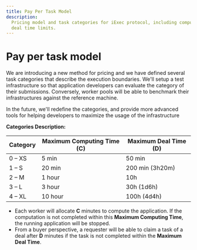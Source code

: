 ```yaml
---
title: Pay Per Task Model
description:
  Pricing model and task categories for iExec protocol, including computing and
  deal time limits.
---
```


# Pay per task model

We are introducing a new method for pricing and we have defined several task
categories that describe the execution boundaries. We'll setup a test
infrastructure so that application developers can evaluate the category of their
submissions. Conversely, worker pools will be able to benchmark their
infrastructures against the reference machine.

In the future, we'll redefine the categories, and provide more advanced tools
for helping developers to maximize the usage of the infrastructure

**Categories Description:**

| **Category** | **Maximum Computing Time (C)** | **Maximum Deal Time (D)** |
| ------------ | ------------------------------ | ------------------------- |
| 0 – XS       | 5 min                          | 50 min                    |
| 1 – S        | 20 min                         | 200 min (3h20m)           |
| 2 – M        | 1 hour                         | 10h                       |
| 3 – L        | 3 hour                         | 30h (1d6h)                |
| 4 – XL       | 10 hour                        | 100h (4d4h)               |

- Each worker will allocate **C** minutes to compute the application. If the
  computation is not completed within this **Maximum Computing Time**, the
  running application will be stopped.
- From a buyer perspective, a requester will be able to claim a task of a deal
  after **D** minutes if the task is not completed within the **Maximum Deal
  Time**.
